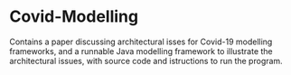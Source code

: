# Covid-Modelling
Contains a paper discussing architectural isses for Covid-19 modelling frameworks, and a runnable Java modelling framework to illustrate the architectural issues, with source code and istructions to run the program.
